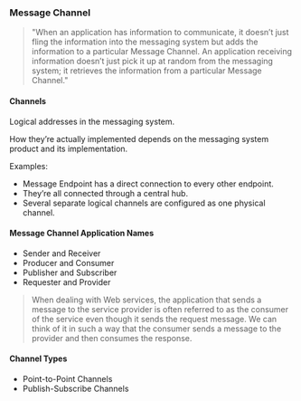 ### Message Channel

> "When an application has information to communicate, it doesn’t just fling the information into the messaging system but adds the information to a particular Message Channel. An application receiving information doesn’t just pick it up at random from the messaging system; it retrieves the information from a particular Message Channel."

#### Channels

Logical addresses in the messaging system.

How they’re actually implemented depends on the messaging system product and its implementation.

Examples:

-   Message Endpoint has a direct connection to every other endpoint.
-   They’re all connected through a central hub.
-   Several separate logical channels are configured as one physical channel.

#### Message Channel Application Names

-   Sender and Receiver
-   Producer and Consumer
-   Publisher and Subscriber
-   Requester and Provider

> When dealing with Web services, the application that sends a message to the service provider is often referred to as the consumer of the service even though it sends the request message. We can think of it in such a way that the consumer sends a message to the provider and then consumes the response.

#### Channel Types

-   Point-to-Point Channels
-   Publish-Subscribe Channels

